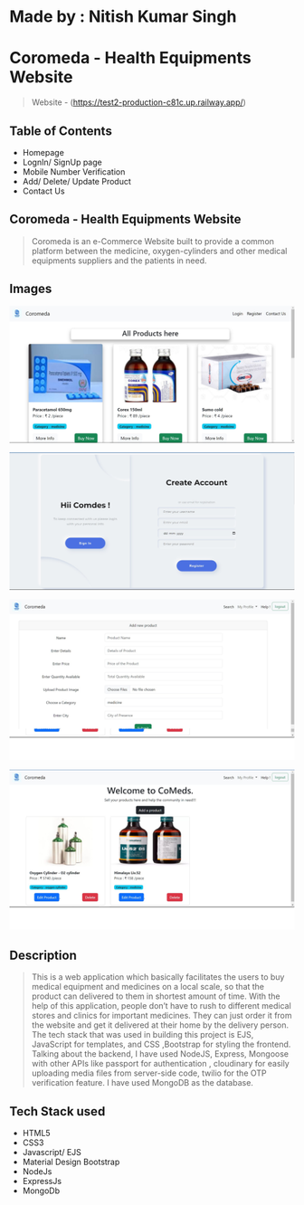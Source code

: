 # Made by : Nitish Kumar Singh

<h1>Coromeda - Health Equipments Website</h1>

> Website - (https://test2-production-c81c.up.railway.app/)

<h2>Table of Contents</h2>

* Homepage
* LognIn/ SignUp page
* Mobile Number Verification
* Add/ Delete/ Update Product
* Contact Us 

<h2>Coromeda - Health Equipments Website</h2>

> Coromeda is an e-Commerce Website built to provide a common platform between the medicine, oxygen-cylinders and other medical equipments suppliers and the patients in need.

<h2>Images</h2>

![HomePage of Website](./public/images/home.jpg)

![Sign In/Sign Up](./public/images/signin.jpg)

![Add Product](./public/images/add.jpg)

![My Product](./public/images/myproduct.jpg)

<h2>Description</h2>

> This is a web application which basically facilitates the users to buy medical equipment and medicines on a local scale, so that the product can delivered to them in shortest amount of time. With the help of this application, people don’t have to rush to different medical stores and clinics for important medicines. They can just order it from the website and get it delivered at their home by the delivery person. The tech stack that was used in building this project is EJS, JavaScript for templates, and CSS ,Bootstrap for styling the frontend. Talking about the backend, I have used NodeJS, Express, Mongoose with other APIs like passport for authentication , cloudinary for easily uploading media files from server-side code, twilio for the OTP verification feature. I have used MongoDB as the database.

<h2>Tech Stack used</h2>

* HTML5
* CSS3
* Javascript/ EJS
* Material Design Bootstrap
* NodeJs
* ExpressJs
* MongoDb
